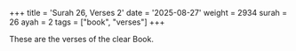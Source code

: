 +++
title = 'Surah 26, Verses 2'
date = '2025-08-27'
weight = 2934
surah = 26
ayah = 2
tags = ["book", "verses"]
+++

These are the verses of the clear Book.